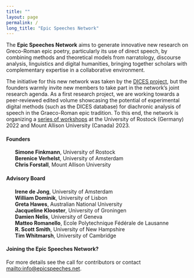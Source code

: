 ```yaml
---
title: ""
layout: page
permalink: /
long_title: "Epic Speeches Network"
---
```


The <strong>Epic Speeches Network</strong> aims to generate innovative new research on Greco-Roman epic poetry, particularly its use of direct speech, by combining methods and theoretical models from narratology, discourse analysis, linguistics and digital humanities, bringing together scholars with complementary expertise in a collaborative environment. 

The initiative for this new network was taken by the <a href="/dices/">DICES project</a>, but the founders warmly invite new members to take part in the network’s joint research agenda. As a first research project, we are working towards a peer-reviewed edited volume showcasing the potential of experimental digital methods (such as the DICES database) for diachronic analysis of speech in the Graeco-Roman epic tradition. To this end, the network is organizing a <a href="/cfp/">series of workshops</a> at the University of Rostock (Germany) 2022 and Mount Allison University (Canada) 2023.

<h4>Founders</h4>

<ul style="list-style-type: none">
  <li><strong>Simone Finkmann</strong>, University of Rostock</li>
  <li><strong>Berenice Verhelst</strong>, University of Amsterdam</li>
  <li><strong>Chris Forstall</strong>, Mount Allison University</li>
</ul>


<h4>Advisory Board</h4>

<ul style="list-style-type: none">
  <li><strong>Irene de Jong</strong>, University of Amsterdam</li>
  <li><strong>William Dominik</strong>, University of Lisbon</li>
  <li><strong>Greta Hawes</strong>, Australian National University</li>
  <li><strong>Jacqueline Klooster</strong>, University of Groningen</li>
  <li><strong>Damien Nelis</strong>, University of Geneva</li>
  <li><strong>Matteo Romanello</strong>, Ecole Polytechnique Fédérale de Lausanne</li>
  <li><strong>R. Scott Smith</strong>, University of New Hampshire</li>
  <li><strong>Tim Whitmarsh</strong>, University of Cambridge</li>
</ul>
 
<h4>Joining the Epic Speeches Network?</h4>

For more details see the call for contributors or contact <a href="mailto:info@epicspeeches.net">mailto:info@epicspeeches.net</a>.
